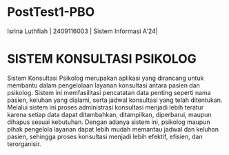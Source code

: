 # PostTest1-PBO
Isrina Luthfiah | 2409116003 | Sistem Informasi A'24|

# SISTEM KONSULTASI PSIKOLOG
Sistem Konsultasi Psikolog merupakan aplikasi yang dirancang untuk membantu dalam pengelolaan layanan konsultasi antara pasien dan psikolog. Sistem ini memfasilitasi pencatatan data penting seperti nama pasien, keluhan yang dialami, serta jadwal konsultasi yang telah ditentukan. Melalui sistem ini proses administrasi konsultasi menjadi lebih teratur karena setiap data dapat ditambahkan, ditampilkan, diperbarui, maupun dihapus sesuai kebutuhan. Dengan adanya sistem ini, psikolog maupun pihak pengelola layanan dapat lebih mudah memantau jadwal dan keluhan pasien, sehingga proses konsultasi menjadi lebih efektif, efisien, dan terorganisir.
